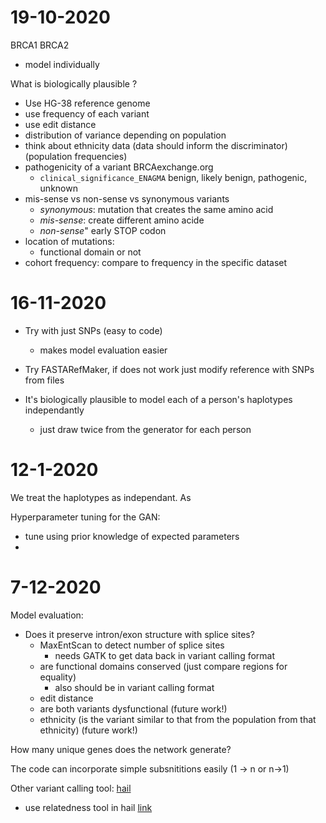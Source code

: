 # 19-10-2020

BRCA1
BRCA2

- model individually 

What is biologically plausible ?

- Use HG-38 reference genome 
- use frequency of each variant 
- use edit distance  
- distribution of variance depending on population 
- think about ethnicity data (data should inform the discriminator) (population frequencies) 
- pathogenicity of a variant BRCAexchange.org
    - `clinical_significance_ENAGMA` benign, likely benign, pathogenic, unknown 
- mis-sense vs non-sense vs synonymous variants 
    - *synonymous*: mutation that creates the same amino acid 
    - *mis-sense*: create different amino acide
    - *non-sense*" early STOP codon
- location of mutations:
    - functional domain or not
- cohort frequency: compare to frequency in the specific dataset


# 16-11-2020


- Try with just SNPs (easy to code)
    - makes model evaluation easier 

- Try FASTARefMaker, if does not work just modify reference with SNPs from files

- It's biologically plausible to model each of a person's haplotypes independantly
    - just draw twice from the generator for each person

# 12-1-2020

We treat the haplotypes as independant. As 


Hyperparameter tuning for the GAN:
- tune using prior knowledge of expected parameters
- 


# 7-12-2020

Model evaluation:

- Does it preserve intron/exon structure with splice sites?
    - MaxEntScan to detect number of splice sites
        - needs GATK to get data back in variant calling format
    - are functional domains conserved (just compare regions for equality)
        - also should be in variant calling format
    - edit distance 
    - are both variants dysfunctional (future work!)
    - ethnicity (is the variant similar to that from the population from that ethnicity) (future work!)

How many unique genes does the network generate?

The code can incorporate simple subsnititions easily (1 -> n or n->1)

Other variant calling tool: [hail](https://hail.is/docs/0.2/genetics/hail.genetics.Call.html)
- use relatedness tool in hail [link](https://hail.is/docs/0.2/methods/relatedness.html)